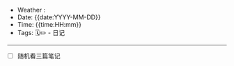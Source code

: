 - Weather : 
- Date: {{date:YYYY-MM-DD}}
- Time:  {{time:HH:mm}}
- Tags:  🗓✏ - 日记

---


- [ ] 随机看三篇笔记